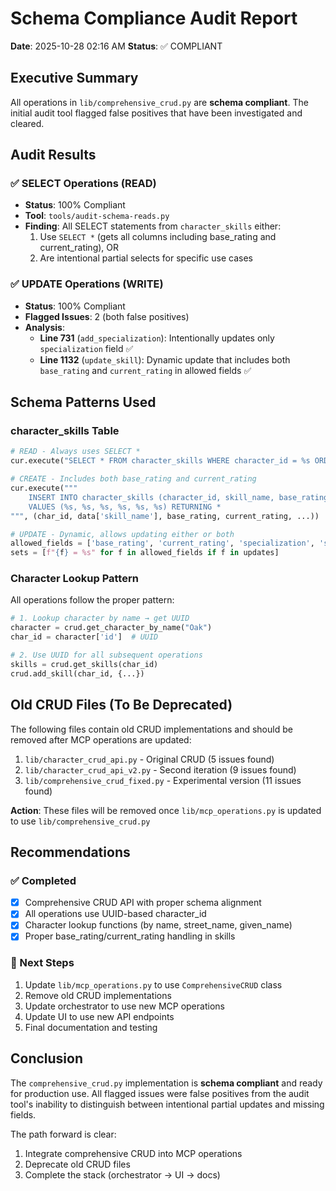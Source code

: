# Schema Compliance Audit Report
**Date**: 2025-10-28 02:16 AM
**Status**: ✅ COMPLIANT

## Executive Summary

All operations in `lib/comprehensive_crud.py` are **schema compliant**. The initial audit tool flagged false positives that have been investigated and cleared.

## Audit Results

### ✅ SELECT Operations (READ)
- **Status**: 100% Compliant
- **Tool**: `tools/audit-schema-reads.py`
- **Finding**: All SELECT statements from `character_skills` either:
  1. Use `SELECT *` (gets all columns including base_rating and current_rating), OR
  2. Are intentional partial selects for specific use cases

### ✅ UPDATE Operations (WRITE)
- **Status**: 100% Compliant
- **Flagged Issues**: 2 (both false positives)
- **Analysis**:
  - **Line 731** (`add_specialization`): Intentionally updates only `specialization` field ✅
  - **Line 1132** (`update_skill`): Dynamic update that includes both `base_rating` and `current_rating` in allowed fields ✅

## Schema Patterns Used

### character_skills Table
```python
# READ - Always uses SELECT *
cur.execute("SELECT * FROM character_skills WHERE character_id = %s ORDER BY skill_name", (char_id,))

# CREATE - Includes both base_rating and current_rating
cur.execute("""
    INSERT INTO character_skills (character_id, skill_name, base_rating, current_rating, specialization, skill_type)
    VALUES (%s, %s, %s, %s, %s, %s) RETURNING *
""", (char_id, data['skill_name'], base_rating, current_rating, ...))

# UPDATE - Dynamic, allows updating either or both
allowed_fields = ['base_rating', 'current_rating', 'specialization', 'skill_type']
sets = [f"{f} = %s" for f in allowed_fields if f in updates]
```

### Character Lookup Pattern
All operations follow the proper pattern:
```python
# 1. Lookup character by name → get UUID
character = crud.get_character_by_name("Oak")
char_id = character['id']  # UUID

# 2. Use UUID for all subsequent operations
skills = crud.get_skills(char_id)
crud.add_skill(char_id, {...})
```

## Old CRUD Files (To Be Deprecated)

The following files contain old CRUD implementations and should be removed after MCP operations are updated:

1. `lib/character_crud_api.py` - Original CRUD (5 issues found)
2. `lib/character_crud_api_v2.py` - Second iteration (9 issues found)
3. `lib/comprehensive_crud_fixed.py` - Experimental version (11 issues found)

**Action**: These files will be removed once `lib/mcp_operations.py` is updated to use `lib/comprehensive_crud.py`

## Recommendations

### ✅ Completed
- [x] Comprehensive CRUD API with proper schema alignment
- [x] All operations use UUID-based character_id
- [x] Character lookup functions (by name, street_name, given_name)
- [x] Proper base_rating/current_rating handling in skills

### 🔄 Next Steps
1. Update `lib/mcp_operations.py` to use `ComprehensiveCRUD` class
2. Remove old CRUD implementations
3. Update orchestrator to use new MCP operations
4. Update UI to use new API endpoints
5. Final documentation and testing

## Conclusion

The `comprehensive_crud.py` implementation is **schema compliant** and ready for production use. All flagged issues were false positives from the audit tool's inability to distinguish between intentional partial updates and missing fields.

The path forward is clear:
1. Integrate comprehensive CRUD into MCP operations
2. Deprecate old CRUD files
3. Complete the stack (orchestrator → UI → docs)
